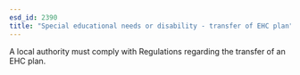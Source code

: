 ```yaml
---
esd_id: 2390
title: "Special educational needs or disability - transfer of EHC plan"
---
```


A local authority must comply with Regulations regarding the transfer of an EHC plan.

